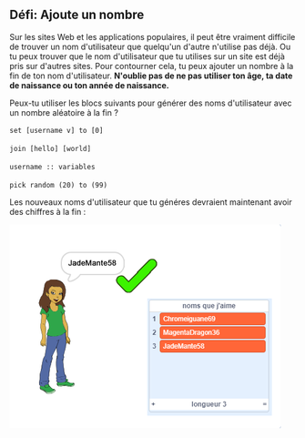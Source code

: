 ## Défi: Ajoute un nombre

Sur les sites Web et les applications populaires, il peut être vraiment difficile de trouver un nom d'utilisateur que quelqu'un d'autre n'utilise pas déjà. Ou tu peux trouver que le nom d'utilisateur que tu utilises sur un site est déjà pris sur d'autres sites. Pour contourner cela, tu peux ajouter un nombre à la fin de ton nom d'utilisateur. **N'oublie pas de ne pas utiliser ton âge, ta date de naissance ou ton année de naissance.**

Peux-tu utiliser les blocs suivants pour générer des noms d'utilisateur avec un nombre aléatoire à la fin ?

```blocks3
set [username v] to [0]

join [hello] [world]

username :: variables

pick random (20) to (99)
```

Les nouveaux noms d'utilisateur que tu généres devraient maintenant avoir des chiffres à la fin :

![capture d'écran](images/usernames-with-numbers.png)